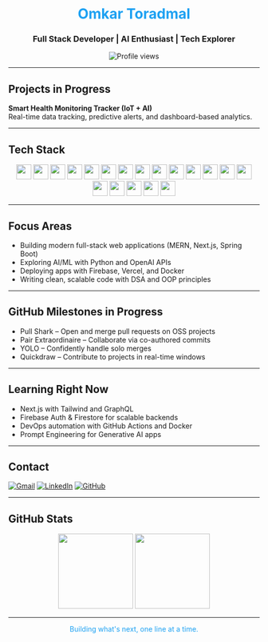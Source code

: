 <h1 align="center" style="color:#1DA1F2;">Omkar Toradmal</h1>
<h3 align="center">Full Stack Developer | AI Enthusiast | Tech Explorer</h3>

<p align="center">
  <img src="https://komarev.com/ghpvc/?username=omkartoradmal&label=Profile%20views&color=1DA1F2&style=flat" alt="Profile views" />
</p>

---

## Projects in Progress

**Smart Health Monitoring Tracker (IoT + AI)**  
Real-time data tracking, predictive alerts, and dashboard-based analytics.

---

## Tech Stack

<p align="center">
  <img src="https://cdn.jsdelivr.net/gh/devicons/devicon/icons/c/c-original.svg" height="30"/>
  <img src="https://cdn.jsdelivr.net/gh/devicons/devicon/icons/cplusplus/cplusplus-original.svg" height="30"/>
  <img src="https://cdn.jsdelivr.net/gh/devicons/devicon/icons/html5/html5-original.svg" height="30"/>
  <img src="https://cdn.jsdelivr.net/gh/devicons/devicon/icons/css3/css3-original.svg" height="30"/>
  <img src="https://cdn.jsdelivr.net/gh/devicons/devicon/icons/javascript/javascript-original.svg" height="30"/>
  <img src="https://cdn.jsdelivr.net/gh/devicons/devicon/icons/react/react-original.svg" height="30"/>
  <img src="https://cdn.jsdelivr.net/gh/devicons/devicon/icons/nextjs/nextjs-original.svg" height="30"/>
  <img src="https://cdn.jsdelivr.net/gh/devicons/devicon/icons/nodejs/nodejs-original.svg" height="30"/>
  <img src="https://cdn.jsdelivr.net/gh/devicons/devicon/icons/express/express-original.svg" height="30"/>
  <img src="https://cdn.jsdelivr.net/gh/devicons/devicon/icons/mongodb/mongodb-original.svg" height="30"/>
  <img src="https://cdn.jsdelivr.net/gh/devicons/devicon/icons/mysql/mysql-original.svg" height="30"/>
  <img src="https://cdn.jsdelivr.net/gh/devicons/devicon/icons/postgresql/postgresql-original.svg" height="30"/>
  <img src="https://cdn.jsdelivr.net/gh/devicons/devicon/icons/sqlite/sqlite-original.svg" height="30"/>
  <img src="https://cdn.jsdelivr.net/gh/devicons/devicon/icons/python/python-original.svg" height="30"/>
  <img src="https://cdn.jsdelivr.net/gh/devicons/devicon/icons/php/php-original.svg" height="30"/>
  <img src="https://cdn.jsdelivr.net/gh/devicons/devicon/icons/firebase/firebase-plain.svg" height="30"/>
  <img src="https://cdn.jsdelivr.net/gh/devicons/devicon/icons/flutter/flutter-original.svg" height="30"/>
  <img src="https://cdn.jsdelivr.net/gh/devicons/devicon/icons/graphql/graphql-plain.svg" height="30"/>
  <img src="https://cdn.jsdelivr.net/gh/devicons/devicon/icons/figma/figma-original.svg" height="30"/>
</p>

---

## Focus Areas

- Building modern full-stack web applications (MERN, Next.js, Spring Boot)
- Exploring AI/ML with Python and OpenAI APIs
- Deploying apps with Firebase, Vercel, and Docker
- Writing clean, scalable code with DSA and OOP principles

---

## GitHub Milestones in Progress

- Pull Shark – Open and merge pull requests on OSS projects  
- Pair Extraordinaire – Collaborate via co-authored commits  
- YOLO – Confidently handle solo merges  
- Quickdraw – Contribute to projects in real-time windows  

---

## Learning Right Now

- Next.js with Tailwind and GraphQL  
- Firebase Auth & Firestore for scalable backends  
- DevOps automation with GitHub Actions and Docker  
- Prompt Engineering for Generative AI apps

---

## Contact

[![Gmail](https://img.shields.io/badge/Gmail-1DA1F2?style=for-the-badge&logo=gmail&logoColor=white)](mailto:omkartoradmal65@gmail.com)
[![LinkedIn](https://img.shields.io/badge/LinkedIn-1DA1F2?style=for-the-badge&logo=linkedin&logoColor=white)](https://www.linkedin.com/in/omkar-toradmal-878415265/)
[![GitHub](https://img.shields.io/badge/GitHub-1DA1F2?style=for-the-badge&logo=github&logoColor=white)](https://github.com/omkartoradmal)

---

## GitHub Stats

<p align="center">
  <img src="https://github-readme-stats.vercel.app/api?username=omkartoradmal&show_icons=true&theme=default&title_color=1DA1F2&icon_color=1DA1F2" height="150"/>
  <img src="https://github-readme-stats.vercel.app/api/top-langs/?username=omkartoradmal&layout=compact&title_color=1DA1F2" height="150"/>
</p>

---

<p align="center" style="color:#1DA1F2;">
  Building what's next, one line at a time.
</p>
